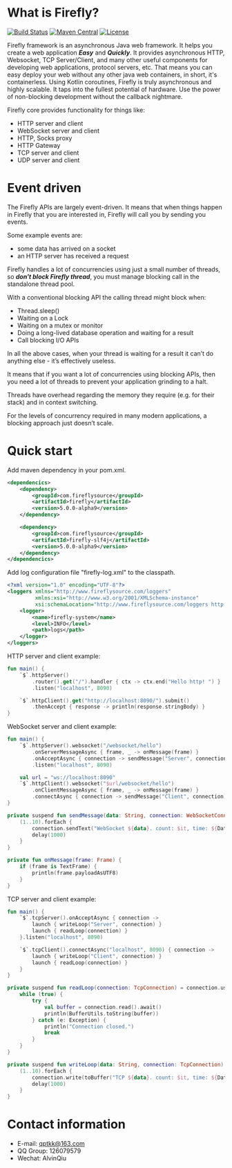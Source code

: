 # What is Firefly?
[![Build Status](https://travis-ci.org/hypercube1024/firefly.svg?branch=master)](https://travis-ci.org/hypercube1024/firefly)
[![Maven Central](https://img.shields.io/maven-central/v/com.fireflysource/firefly-net)](https://search.maven.org/artifact/com.fireflysource/firefly-net/)
[![License](https://img.shields.io/badge/License-Apache%202.0-blue.svg)](https://opensource.org/licenses/Apache-2.0)

Firefly framework is an asynchronous Java web framework. It helps you create a web application ***Easy*** and ***Quickly***. 
It provides asynchronous HTTP, Websocket, TCP Server/Client, and many other useful components for developing
web applications, protocol servers, etc. That means you can easy deploy your web without any other java web containers,
in short, it's containerless. Using Kotlin coroutines, Firefly is truly asynchronous and highly scalable. It taps into
the fullest potential of hardware. Use the power of non-blocking development without the callback nightmare.

Firefly core provides functionality for things like:

- HTTP server and client
- WebSocket server and client
- HTTP, Socks proxy
- HTTP Gateway
- TCP server and client
- UDP server and client

# Event driven
The Firefly APIs are largely event-driven. It means that when things happen in Firefly that you are interested in,
Firefly will call you by sending you events.

Some example events are:
- some data has arrived on a socket
- an HTTP server has received a request

Firefly handles a lot of concurrencies using just a small number of threads, so ***don't block Firefly thread***, you
must manage blocking call in the standalone thread pool.

With a conventional blocking API the calling thread might block when:
- Thread.sleep()
- Waiting on a Lock
- Waiting on a mutex or monitor
- Doing a long-lived database operation and waiting for a result
- Call blocking I/O APIs

In all the above cases, when your thread is waiting for a result it can’t do anything else - it’s effectively useless.

It means that if you want a lot of concurrencies using blocking APIs, then you need a lot of threads to prevent your
application grinding to a halt.

Threads have overhead regarding the memory they require (e.g. for their stack) and in context switching.

For the levels of concurrency required in many modern applications, a blocking approach just doesn’t scale.

# Quick start
Add maven dependency in your pom.xml.
```xml
<dependencics>
    <dependency>
        <groupId>com.fireflysource</groupId>
        <artifactId>firefly</artifactId>
        <version>5.0.0-alpha9</version>
    </dependency>

    <dependency>
        <groupId>com.fireflysource</groupId>
        <artifactId>firefly-slf4j</artifactId>
        <version>5.0.0-alpha9</version>
    </dependency>
</dependencics>
```

Add log configuration file "firefly-log.xml" to the classpath.
```xml
<?xml version="1.0" encoding="UTF-8"?>
<loggers xmlns="http://www.fireflysource.com/loggers"
         xmlns:xsi="http://www.w3.org/2001/XMLSchema-instance"
         xsi:schemaLocation="http://www.fireflysource.com/loggers http://www.fireflysource.com/loggers.xsd">
    <logger>
        <name>firefly-system</name>
        <level>INFO</level>
        <path>logs</path>
    </logger>
</loggers>
```

HTTP server and client example:
```kotlin
fun main() {
    `$`.httpServer()
        .router().get("/").handler { ctx -> ctx.end("Hello http! ") }
        .listen("localhost", 8090)

    `$`.httpClient().get("http://localhost:8090/").submit()
        .thenAccept { response -> println(response.stringBody) }
}
```

WebSocket server and client example:
```kotlin
fun main() {
    `$`.httpServer().websocket("/websocket/hello")
        .onServerMessageAsync { frame, _ -> onMessage(frame) }
        .onAcceptAsync { connection -> sendMessage("Server", connection) }
        .listen("localhost", 8090)

    val url = "ws://localhost:8090"
    `$`.httpClient().websocket("$url/websocket/hello")
        .onClientMessageAsync { frame, _ -> onMessage(frame) }
        .connectAsync { connection -> sendMessage("Client", connection) }
}

private suspend fun sendMessage(data: String, connection: WebSocketConnection) = connection.useAwait {
    (1..10).forEach {
        connection.sendText("WebSocket ${data}. count: $it, time: ${Date()}")
        delay(1000)
    }
}

private fun onMessage(frame: Frame) {
    if (frame is TextFrame) {
        println(frame.payloadAsUTF8)
    }
}
```

TCP server and client example:
```kotlin
fun main() {
    `$`.tcpServer().onAcceptAsync { connection ->
        launch { writeLoop("Server", connection) }
        launch { readLoop(connection) }
    }.listen("localhost", 8090)

    `$`.tcpClient().connectAsync("localhost", 8090) { connection ->
        launch { writeLoop("Client", connection) }
        launch { readLoop(connection) }
    }
}

private suspend fun readLoop(connection: TcpConnection) = connection.useAwait {
    while (true) {
        try {
            val buffer = connection.read().await()
            println(BufferUtils.toString(buffer))
        } catch (e: Exception) {
            println("Connection closed.")
            break
        }
    }
}

private suspend fun writeLoop(data: String, connection: TcpConnection) = connection.useAwait {
    (1..10).forEach {
        connection.write(toBuffer("TCP ${data}. count: $it, time: ${Date()}"))
        delay(1000)
    }
}
```

# Contact information
- E-mail: qptkk@163.com
- QQ Group: 126079579
- Wechat: AlvinQiu
